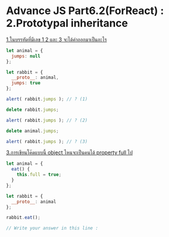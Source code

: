 # Advance JS Part6.2(ForReact) : 2.Prototypal inheritance


[1.ในบรรทัดที่มีเลข 1 2 และ 3 จะได้ค่าออกมาเป็นอะไร](https://docs.google.com/presentation/d/1Exa9wm8LqxPlLEIuhvcn4RPHGzEXmEID/edit#slide=id.p29) 


```js
let animal = {
  jumps: null
};

let rabbit = {
  __proto__: animal,
  jumps: true
};

alert( rabbit.jumps ); // ? (1)

delete rabbit.jumps;

alert( rabbit.jumps ); // ? (2)

delete animal.jumps;

alert( rabbit.jumps ); // ? (3)
```


[3.การเขียนโค๊ดแบบนี้ object ไหนจะเป็นคนได้ property full ไป ](https://docs.google.com/presentation/d/1Exa9wm8LqxPlLEIuhvcn4RPHGzEXmEID/edit#slide=id.p31)

```js
let animal = {
  eat() {
    this.full = true;
  }
};

let rabbit = {
  __proto__: animal
};

rabbit.eat();

// Write your answer in this line : 
```
